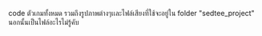 code ตัวเกมทั้งหมด รวมถึงรูปภาพต่างๆเเละไฟล์เสียงที่ใช้จะอยู่ใน folder "sedtee_project"
นอกนั้นเป็นไฟล์อะไรไม่รู้คับ
